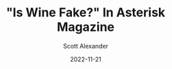---
layout: podcast
title: "\"Is Wine Fake?\" In Asterisk Magazine"
author: Scott Alexander
description: https://astralcodexten.substack.com/p/is-wine-fake-in-asterisk-magazine
date: 2022-11-21
length: 860472
duration: 215
guid: is-wine-fake-in-asterisk-magazine
---